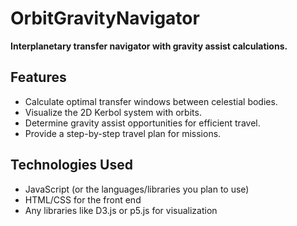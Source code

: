 # OrbitGravityNavigator

**Interplanetary transfer navigator with gravity assist calculations.**

## Features
- Calculate optimal transfer windows between celestial bodies.
- Visualize the 2D Kerbol system with orbits.
- Determine gravity assist opportunities for efficient travel.
- Provide a step-by-step travel plan for missions.

## Technologies Used
- JavaScript (or the languages/libraries you plan to use)
- HTML/CSS for the front end
- Any libraries like D3.js or p5.js for visualization
